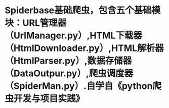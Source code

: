 # Spiderbase基础爬虫，包含五个基础模块：URL管理器（UrlManager.py）,HTML下载器（HtmlDownloader.py）,HTML解析器（HtmlParser.py）,数据存储器（DataOutpur.py）,爬虫调度器（SpiderMan.py）.自学自《python爬虫开发与项目实践》
